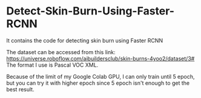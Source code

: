 # Detect-Skin-Burn-Using-Faster-RCNN
It contains the code for detecting skin burn using Faster RCNN

The dataset can be accessed from this link: https://universe.roboflow.com/aibuildersclub/skin-burns-4yoo2/dataset/3#
The format I use is Pascal VOC XML.

Because of the limit of my Google Colab GPU, I can only train until 5 epoch, but you can try it with higher epoch since 5 epoch isn't enough to get the best result.
